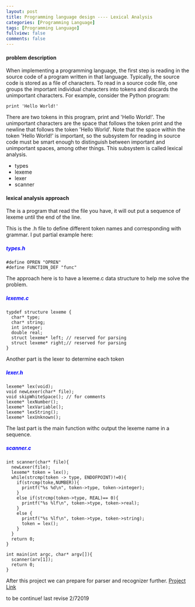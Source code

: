 ```yaml
---
layout: post
title: Programming language design ---- Lexical Analysis
categories: [Programming Language]
tags: [Programming Language]
fullview: false
comments: false
---
```

#### problem description
When implementing a programming language, the first step is reading in the source code of a program written in that language. Typically, the source code is stored as a file of characters. To read in a source code file, one groups the important individual characters into tokens and discards the unimportant characters. For example, consider the Python program:

    print 'Hello World!'

There are two tokens in this program, print and 'Hello World!'. The unimportant characters are the space that follows the token print and the newline that follows the token 'Hello World'. Note that the space within the token 'Hello World!' is important, so the subsystem for reading in source code must be smart enough to distinguish between important and unimportant spaces, among other things. This subsystem is called lexical analysis.

- types
- lexeme
- lexer
- scanner

#### lexical analysis approach
The is a program that read the file you have, it will out put a sequence of lexeme until the end of the line.

This is the .h file to define different token names and corresponding with grammar.
I put partial example here:
##### <span style="color:blue">types.h</span>
``````
#define OPREN "OPREN"
#define FUNCTION_DEF "func"
``````
 The approach here is to have a lexeme.c data structure to help me solve the problem.
##### <span style="color:blue">lexeme.c</span>
``````
typdef structure lexeme {
  char* type;
  char* string;
  int integer;
  double real;
  struct lexeme* left; // reserved for parsing
  struct lexeme* right;// reserved for parsing
}
``````
Another part is the lexer to determine each token
##### <span style="color:blue">lexer.h</span>
``````
lexeme* lex(void);
void newLexer(char* file);
void skipWhiteSpace(); // for comments
lexeme* lexNumber();
lexeme* lexVariable();
lexeme* lexString();
lexeme* lexUnknown();
``````
The last part is the main function withc output the lexeme name in a sequence.
##### <span style="color:blue">scanner.c</span>
``````
int scanner(char* file){
  newLexer(file);
  lexeme* token = lex();
  while(strcmp(token -> type, ENDOFPOINT)!=0){
    if(strcmp(toke,NUMBER)){
      printf("%s %d\n", token->type, token->integer);
    }
    else if(strcmp(token->type, REAL)== 0){
      printf("%s %lf\n", token->type, token->real);
    }
    else {
      printf("%s %lf\n", token->type, token->string);
      token = lex();
    }
  }
  return 0;
}

int main(int argc, char* argv[]){
  scanner(arv[1]);
  return 0;
}
``````
After this project we can prepare for parser and recognizer further.
[Project Link](https://github.com/scao7/cs403)

to be continue! last revise 2/72019
